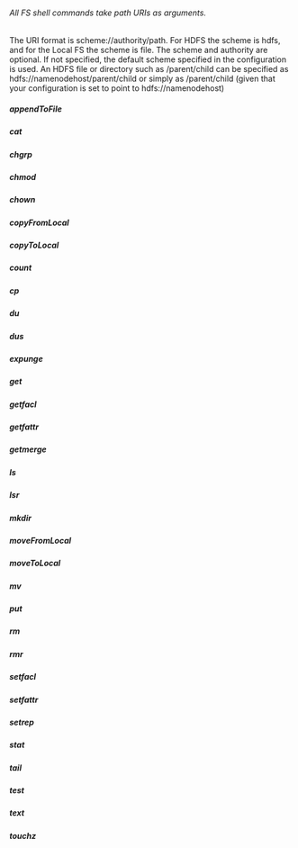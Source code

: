 ###### All FS shell commands take path URIs as arguments.
The URI format is scheme://authority/path. For HDFS the scheme is hdfs, and for the Local FS the scheme is file. 
The scheme and authority are optional. If not specified, the default scheme specified in the configuration is used. 
An HDFS file or directory such as /parent/child can be specified as hdfs://namenodehost/parent/child 
  or simply as /parent/child (given that your configuration is set to point to hdfs://namenodehost)
  
##### appendToFile
##### cat
##### chgrp
##### chmod
##### chown
##### copyFromLocal
##### copyToLocal
##### count
##### cp
##### du
##### dus
##### expunge
##### get
##### getfacl
##### getfattr
##### getmerge
##### ls
##### lsr
##### mkdir
##### moveFromLocal
##### moveToLocal
##### mv
##### put
##### rm
##### rmr
##### setfacl
##### setfattr
##### setrep
##### stat
##### tail
##### test
##### text
##### touchz
